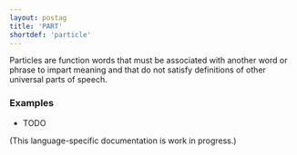 ```yaml
---
layout: postag
title: 'PART'
shortdef: 'particle'
---
```


Particles are function words that must be associated with another word
or phrase to impart meaning and that do not satisfy definitions of
other universal parts of speech.

### Examples

* TODO

(This language-specific documentation is work in progress.)
